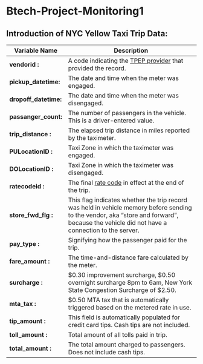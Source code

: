 # Btech-Project-Monitoring1

## Introduction of NYC Yellow Taxi Trip Data:
Variable Name | Description |
--------------|------------------|
**vendorid :**|A code indicating the [TPEP provider](https://www1.nyc.gov/site/tlc/about/tlc-trip-record-data.page) that provided the record.<br>
**pickup_datetime:**| The date and time when the meter was engaged.<br>
**dropoff_datetime:**          |  The date and time when the meter was disengaged.<br>
**passanger_count:**        | The number of passengers in the vehicle. This is a driver-entered value.<br>
**trip_distance :**          | The elapsed trip distance in miles reported by the taximeter.<br>
**PULocationID :**| Taxi Zone in which the taximeter was engaged.<br>
**DOLocationID :** |Taxi Zone in which the taximeter was disengaged.<br>
**ratecodeid :**             |The final [rate code](https://www1.nyc.gov/site/tlc/passengers/taxi-fare.page) in effect at the end of the trip.<br>
**store_fwd_flg :**           |This flag indicates whether the trip record was held in vehicle memory before sending to the vendor, aka “store and forward”, because the vehicle did not have a connection to the server.<br>
**pay_type :**                |Signifying how the passenger paid for the trip.<br>
**fare_amount :**            | The time-and-distance fare calculated by the meter.<br>
**surcharge :**              | $0.30 improvement surcharge,  $0.50 overnight surcharge 8pm to 6am, New York State Congestion Surcharge of $2.50.<br>
**mta_tax :**                | $0.50 MTA tax that is automatically triggered based on the metered rate in use.<br>
**tip_amount :**             | This field is automatically populated for credit card tips. Cash tips are not included.<br>
**toll_amount :**            | Total amount of all tolls paid in trip.<br>
**total_amount :**           | The total amount charged to passengers. Does not include cash tips.
